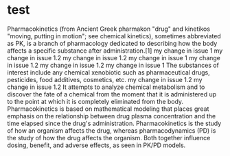 # test

Pharmacokinetics (from Ancient Greek pharmakon "drug" and kinetikos "moving, putting in motion"; see chemical kinetics), sometimes abbreviated as PK, is a branch of pharmacology dedicated to describing how the body affects a specific substance after administration.[1] 
my change in issue 1
my change in issue 1.2
my change in issue 1.2
my change in issue 1
my change in issue 1.2
my change in issue 1.2
my change in issue 1
The substances of interest include any chemical xenobiotic such as pharmaceutical drugs, pesticides, food additives, cosmetics, etc. 
my change in issue 1.2
my change in issue 1.2
It attempts to analyze chemical metabolism and to discover the fate of a chemical from the moment that it is administered up to the point at which it is completely eliminated from the body.
Pharmacokinetics is based on mathematical modeling that places great emphasis on the relationship between drug plasma concentration and the time elapsed since the drug's administration. 
Pharmacokinetics is the study of how an organism affects the drug, whereas pharmacodynamics (PD) is the study of how the drug affects the organism. 
Both together influence dosing, benefit, and adverse effects, as seen in PK/PD models.



